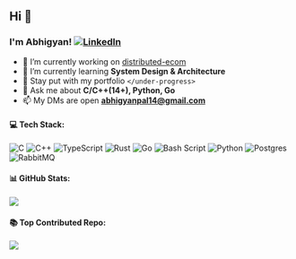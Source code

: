 ## Hi 👋
### I'm Abhigyan! [![LinkedIn](https://img.shields.io/badge/LinkedIn-%230077B5.svg?logo=linkedin&logoColor=white)](https://linkedin.com/in/gyan-e)
- 🔭 I’m currently working on [distributed-ecom](https://github.com/gyane14/distributed-ecom)
- 🌱 I’m currently learning **System Design & Architecture**
- 📝 Stay put with my portfolio `</under-progress>`
- 💬 Ask me about **C/C++(14+), Python, Go**
- 📫 My DMs are open  [**abhigyanpal14@gmail.com**](mailto:abhigyanpal14@gmail.com)

#### 💻 Tech Stack:
![C](https://img.shields.io/badge/c-%2300599C.svg?style=for-the-badge&logo=c&logoColor=white) ![C++](https://img.shields.io/badge/c++-%2300599C.svg?style=for-the-badge&logo=c%2B%2B&logoColor=white) ![TypeScript](https://img.shields.io/badge/typescript-%23007ACC.svg?style=for-the-badge&logo=typescript&logoColor=white) ![Rust](https://img.shields.io/badge/rust-%23000000.svg?style=for-the-badge&logo=rust&logoColor=white) ![Go](https://img.shields.io/badge/go-%2300ADD8.svg?style=for-the-badge&logo=go&logoColor=white) ![Bash Script](https://img.shields.io/badge/bash_script-%23121011.svg?style=for-the-badge&logo=gnu-bash&logoColor=white) ![Python](https://img.shields.io/badge/python-3670A0?style=for-the-badge&logo=python&logoColor=ffdd54) ![Postgres](https://img.shields.io/badge/postgres-%23316192.svg?style=for-the-badge&logo=postgresql&logoColor=white) ![RabbitMQ](https://img.shields.io/badge/rabbitmq-FF6600?style=for-the-badge&logo=rabbitmq&logoColor=white)


#### 📊 GitHub Stats:
<!-- ![](https://github-readme-stats.vercel.app/api?username=gyane14&theme=dark&hide_border=true&include_all_commits=true&count_private=false)<br/> -->
<!-- ![](https://nirzak-streak-stats.vercel.app/?user=gyane14&theme=dark&hide_border=true)<br/> -->
![](https://github-readme-stats.vercel.app/api/top-langs/?username=gyane14&theme=dark&hide_border=true&include_all_commits=true&count_private=false&layout=compact)


#### 📚 Top Contributed Repo:
![](https://github-contributor-stats.vercel.app/api?username=gyane14&limit=5&theme=dark&combine_all_yearly_contributions=true)
